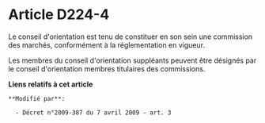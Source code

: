 # Article D224-4

Le conseil d'orientation est tenu de constituer en son sein                 une commission des marchés, conformément à la
réglementation en vigueur. 

Les membres du conseil d'orientation suppléants peuvent être désignés par le conseil d'orientation membres titulaires des
commissions.

**Liens relatifs à cet article**

	**Modifié par**:

	  - Décret n°2009-387 du 7 avril 2009 - art. 3
